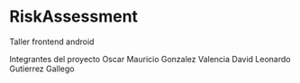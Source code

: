 # RiskAssessment
Taller frontend android

Integrantes del proyecto
Oscar Mauricio Gonzalez Valencia
David Leonardo Gutierrez Gallego
